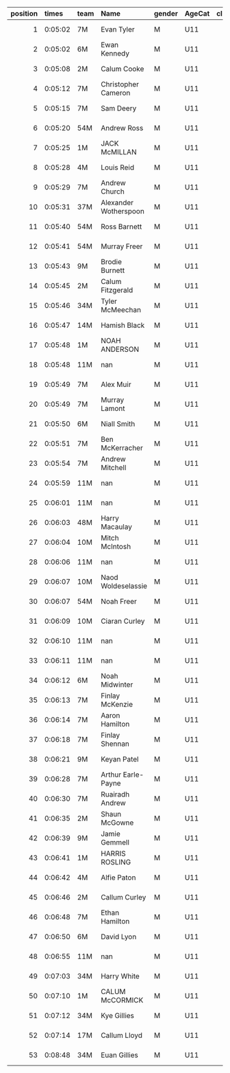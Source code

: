 |   position | times   | team   | Name                  | gender   | AgeCat   |   clubnumber | Club name            | Website                               |
|-----------:|:--------|:-------|:----------------------|:---------|:---------|-------------:|:---------------------|:--------------------------------------|
|          1 | 0:05:02 | 7M     | Evan Tyler            | M        | U11      |            7 | Giffnock North AC    | https://www.giffnocknorth.co.uk/      |
|          2 | 0:05:02 | 6M     | Ewan Kennedy          | M        | U11      |            6 | Cambuslang Harriers  | https://cambuslangharriers.org/       |
|          3 | 0:05:08 | 2M     | Calum Cooke           | M        | U11      |            2 | Kilmarnock H&AC      | http://www.kilmarnockharriers.com/    |
|          4 | 0:05:12 | 7M     | Christopher Cameron   | M        | U11      |            7 | Giffnock North AC    | https://www.giffnocknorth.co.uk/      |
|          5 | 0:05:15 | 7M     | Sam Deery             | M        | U11      |            7 | Giffnock North AC    | https://www.giffnocknorth.co.uk/      |
|          6 | 0:05:20 | 54M    | Andrew Ross           | M        | U11      |           54 | VP-Glasgow           | https://www.vp-glasgow.com            |
|          7 | 0:05:25 | 1M     | JACK McMILLAN         | M        | U11      |            1 | East Kilbride AC     | http://www.ekac.org.uk/               |
|          8 | 0:05:28 | 4M     | Louis Reid            | M        | U11      |            4 | Inverclyde AC        | https://www.inverclydeac.org/         |
|          9 | 0:05:29 | 7M     | Andrew Church         | M        | U11      |            7 | Giffnock North AC    | https://www.giffnocknorth.co.uk/      |
|         10 | 0:05:31 | 37M    | Alexander Wotherspoon | M        | U11      |           37 | Law & District AAC   | http://www.lawaac.co.uk/              |
|         11 | 0:05:40 | 54M    | Ross Barnett          | M        | U11      |           54 | VP-Glasgow           | https://www.vp-glasgow.com            |
|         12 | 0:05:41 | 54M    | Murray Freer          | M        | U11      |           54 | VP-Glasgow           | https://www.vp-glasgow.com            |
|         13 | 0:05:43 | 9M     | Brodie Burnett        | M        | U11      |            9 | Garscube Harriers    | https://www.garscubeharriers.org.uk/  |
|         14 | 0:05:45 | 2M     | Calum Fitzgerald      | M        | U11      |            2 | Kilmarnock H&AC      | http://www.kilmarnockharriers.com/    |
|         15 | 0:05:46 | 34M    | Tyler McMeechan       | M        | U11      |           34 | Kilbarchan AAC       | https://kilbarchanaac.org.uk/         |
|         16 | 0:05:47 | 14M    | Hamish Black          | M        | U11      |           14 | Ayr Seaforth AC      | https://www.ayrseaforth.co.uk/        |
|         17 | 0:05:48 | 1M     | NOAH ANDERSON         | M        | U11      |            1 | East Kilbride AC     | http://www.ekac.org.uk/               |
|         18 | 0:05:48 | 11M    | nan                   | M        | U11      |           11 | Airdrie Harriers     | http://airdrieharriers.org/           |
|         19 | 0:05:49 | 7M     | Alex Muir             | M        | U11      |            7 | Giffnock North AC    | https://www.giffnocknorth.co.uk/      |
|         20 | 0:05:49 | 7M     | Murray Lamont         | M        | U11      |            7 | Giffnock North AC    | https://www.giffnocknorth.co.uk/      |
|         21 | 0:05:50 | 6M     | Niall Smith           | M        | U11      |            6 | Cambuslang Harriers  | https://cambuslangharriers.org/       |
|         22 | 0:05:51 | 7M     | Ben McKerracher       | M        | U11      |            7 | Giffnock North AC    | https://www.giffnocknorth.co.uk/      |
|         23 | 0:05:54 | 7M     | Andrew Mitchell       | M        | U11      |            7 | Giffnock North AC    | https://www.giffnocknorth.co.uk/      |
|         24 | 0:05:59 | 11M    | nan                   | M        | U11      |           11 | Airdrie Harriers     | http://airdrieharriers.org/           |
|         25 | 0:06:01 | 11M    | nan                   | M        | U11      |           11 | Airdrie Harriers     | http://airdrieharriers.org/           |
|         26 | 0:06:03 | 48M    | Harry Macaulay        | M        | U11      |           48 | Springburn Harriers  | https://www.springburnharriers.co.uk/ |
|         27 | 0:06:04 | 10M    | Mitch McIntosh        | M        | U11      |           10 | Shettleston Harriers | http://shettlestonharriers.org.uk/    |
|         28 | 0:06:06 | 11M    | nan                   | M        | U11      |           11 | Airdrie Harriers     | http://airdrieharriers.org/           |
|         29 | 0:06:07 | 10M    | Naod Woldeselassie    | M        | U11      |           10 | Shettleston Harriers | http://shettlestonharriers.org.uk/    |
|         30 | 0:06:07 | 54M    | Noah Freer            | M        | U11      |           54 | VP-Glasgow           | https://www.vp-glasgow.com            |
|         31 | 0:06:09 | 10M    | Ciaran Curley         | M        | U11      |           10 | Shettleston Harriers | http://shettlestonharriers.org.uk/    |
|         32 | 0:06:10 | 11M    | nan                   | M        | U11      |           11 | Airdrie Harriers     | http://airdrieharriers.org/           |
|         33 | 0:06:11 | 11M    | nan                   | M        | U11      |           11 | Airdrie Harriers     | http://airdrieharriers.org/           |
|         34 | 0:06:12 | 6M     | Noah Midwinter        | M        | U11      |            6 | Cambuslang Harriers  | https://cambuslangharriers.org/       |
|         35 | 0:06:13 | 7M     | Finlay McKenzie       | M        | U11      |            7 | Giffnock North AC    | https://www.giffnocknorth.co.uk/      |
|         36 | 0:06:14 | 7M     | Aaron Hamilton        | M        | U11      |            7 | Giffnock North AC    | https://www.giffnocknorth.co.uk/      |
|         37 | 0:06:18 | 7M     | Finlay Shennan        | M        | U11      |            7 | Giffnock North AC    | https://www.giffnocknorth.co.uk/      |
|         38 | 0:06:21 | 9M     | Keyan Patel           | M        | U11      |            9 | Garscube Harriers    | https://www.garscubeharriers.org.uk/  |
|         39 | 0:06:28 | 7M     | Arthur Earle-Payne    | M        | U11      |            7 | Giffnock North AC    | https://www.giffnocknorth.co.uk/      |
|         40 | 0:06:30 | 7M     | Ruairadh Andrew       | M        | U11      |            7 | Giffnock North AC    | https://www.giffnocknorth.co.uk/      |
|         41 | 0:06:35 | 2M     | Shaun McGowne         | M        | U11      |            2 | Kilmarnock H&AC      | http://www.kilmarnockharriers.com/    |
|         42 | 0:06:39 | 9M     | Jamie Gemmell         | M        | U11      |            9 | Garscube Harriers    | https://www.garscubeharriers.org.uk/  |
|         43 | 0:06:41 | 1M     | HARRIS ROSLING        | M        | U11      |            1 | East Kilbride AC     | http://www.ekac.org.uk/               |
|         44 | 0:06:42 | 4M     | Alfie Paton           | M        | U11      |            4 | Inverclyde AC        | https://www.inverclydeac.org/         |
|         45 | 0:06:46 | 2M     | Callum Curley         | M        | U11      |            2 | Kilmarnock H&AC      | http://www.kilmarnockharriers.com/    |
|         46 | 0:06:48 | 7M     | Ethan Hamilton        | M        | U11      |            7 | Giffnock North AC    | https://www.giffnocknorth.co.uk/      |
|         47 | 0:06:50 | 6M     | David Lyon            | M        | U11      |            6 | Cambuslang Harriers  | https://cambuslangharriers.org/       |
|         48 | 0:06:55 | 11M    | nan                   | M        | U11      |           11 | Airdrie Harriers     | http://airdrieharriers.org/           |
|         49 | 0:07:03 | 34M    | Harry White           | M        | U11      |           34 | Kilbarchan AAC       | https://kilbarchanaac.org.uk/         |
|         50 | 0:07:10 | 1M     | CALUM McCORMICK       | M        | U11      |            1 | East Kilbride AC     | http://www.ekac.org.uk/               |
|         51 | 0:07:12 | 34M    | Kye Gillies           | M        | U11      |           34 | Kilbarchan AAC       | https://kilbarchanaac.org.uk/         |
|         52 | 0:07:14 | 17M    | Callum Lloyd          | M        | U11      |           17 | Calderglen Harriers  | http://www.calderglenharriers.org.uk/ |
|         53 | 0:08:48 | 34M    | Euan Gillies          | M        | U11      |           34 | Kilbarchan AAC       | https://kilbarchanaac.org.uk/         |